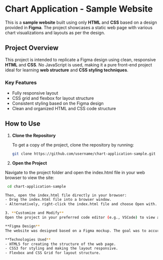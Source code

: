 # Chart Application - Sample Website

This is a **sample website** built using only **HTML** and **CSS** based on a design provided in **Figma**. The project showcases a static web page with various chart visualizations and layouts as per the design.

## Project Overview

This project is intended to replicate a Figma design using clean, responsive **HTML** and **CSS**. No JavaScript is used, making it a pure front-end project ideal for learning **web structure** and **CSS styling techniques**.

### Key Features

- Fully responsive layout
- CSS grid and flexbox for layout structure
- Consistent styling based on the Figma design
- Clean and organized HTML and CSS code structure

## How to Use

1. **Clone the Repository**

   To get a copy of the project, clone the repository by running:

   ```bash
   git clone https://github.com/username/chart-application-sample.git
2. **Open the Project**

  Navigate to the project folder and open the index.html file in your web browser to view the site:
  ```bash
   cd chart-application-sample

Then, open the index.html file directly in your browser:
- Drag the index.html file into a browser window.
- Alternatively, right-click the index.html file and choose Open with... followed by your preferred browser.

3. **Customize and Modify**
  Open the project in your preferred code editor (e.g., VSCode) to view and modify the HTML and CSS files. Since there’s no back-end or framework, this project is perfect for learning static web design.

**Figma Design**
  The website was designed based on a Figma mockup. The goal was to accurately implement the visual and layout design in HTML and CSS.

**Technologies Used**
- HTML5 for creating the structure of the web page.
- CSS3 for styling and making the layout responsive.
- Flexbox and CSS Grid for layout structure.




